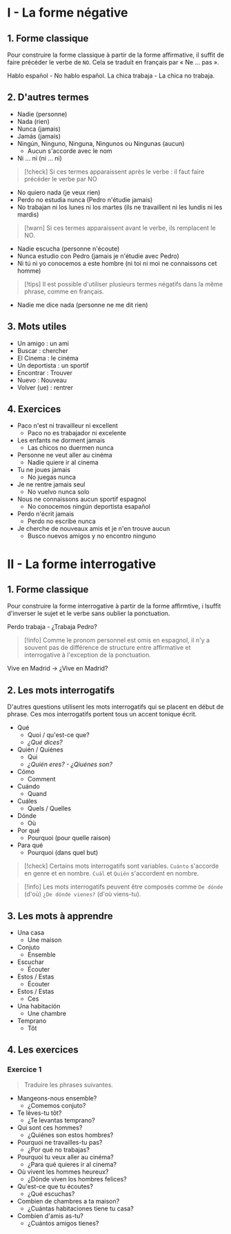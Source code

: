 # I - La forme négative

## 1. Forme classique

Pour construire la forme classique à partir de la forme affirmative, il suffit de faire précéder le verbe de `NO`. Cela se traduit en français par « Ne ... pas ».

Hablo español - No hablo español.
La chica trabaja - La chica no trabaja.

## 2. D'autres termes

- Nadie (personne)
- Nada (rien)
- Nunca (jamais)
- Jamás (jamais)
- Ningún, Ninguno, Ninguna, Ningunos ou Ningunas (aucun)
	- Aucun s'accorde avec le nom
- Ni ... ni (ni ... ni)

> [!check]
> Si ces termes apparaissent après le verbe : il faut faire précéder le verbe par NO

- No quiero nada (je veux rien)
- Perdo no estudia nunca (Pedro n'étudie jamais)
- No trabajan ni los lunes ni los martes (ils ne travaillent ni les lundis ni les mardis)

> [!warn]
> Si ces termes apparaissent avant le verbe, ils remplacent le NO.

- Nadie escucha (personne n'écoute)
- Nunca estudio con Pedro (jamais je n'étudie avec Pedro)
- Ni tú ni yo conocemos a este hombre (ni toi ni moi ne connaissons cet homme)

> [!tips]
> Il est possible d'utiliser plusieurs termes négatifs dans la même phrase, comme en français.

- Nadie me dice nada (personne ne me dit rien)

## 3. Mots utiles

- Un amigo : un ami
- Buscar : chercher 
- El Cinema : le cinéma
- Un deportista : un sportif
- Encontrar : Trouver
- Nuevo : Nouveau
- Volver (ue) : rentrer

## 4. Exercices

- Paco n'est ni travailleur ni excellent
	- Paco no es trabajador ni excelente
- Les enfants ne dorment jamais
	- Las chicos no duermen nunca
- Personne ne veut aller au cinéma
	- Nadie quiere ir al cinema
- Tu ne joues jamais
	- No juegas nunca
- Je ne rentre jamais seul
	- No vuelvo nunca solo
- Nous ne connaissons aucun sportif espagnol
	- No conocemos ningún deportista esapañol
- Perdo n'écrit jamais
	- Perdo no escribe nunca
- Je cherche de nouveaux amis et je n'en trouve aucun
	- Busco nuevos amigos y no encontro ninguno

# II - La forme interrogative

## 1. Forme classique

Pour construire la forme interrogative à partir de la forme affirmtive, i lsuffit d'inverser le sujet et le verbe sans oublier la ponctuation.

Perdo trabaja - ¿Trabaja Pedro?

> [!info]
> Comme le pronom personnel est omis en espagnol, il n'y a souvent pas de différence de structure entre affirmative et interrogative à l'exception de la ponctuation.

Vive en Madrid $\to$ ¿Vive en Madrid?

## 2. Les mots interrogatifs

D'autres questions utilisent les mots interrogatifs qui se placent en début de phrase. Ces mos interrogatifs portent tous un accent tonique écrit. 

- Qué
	- Quoi / qu'est-ce que?
	- *¿Qué dices?*
- Quién / Quiénes
	- Qui
	- *¿Quién eres? - ¿Qiuénes son?*
- Cómo
	- Comment
- Cuándo
	- Quand
- Cuáles
	- Quels / Quelles
- Dónde
	- Où
- Por qué
	- Pourquoi (pour quelle raison)
- Para qué
	- Pourquoi (dans quel but)

> [!check]
> Certains mots interrogatifs sont variables. `Cuánto` s'accorde en genre et en nombre. `Cuál` et `Quién` s'accordent en nombre.

> [!info]
> Les mots interrogatifs peuvent être composés comme `De dónde` (d'où) `¿De dónde vienes?` (d'où viens-tu).

## 3. Les mots à apprendre

- Una casa
	- Une maison
- Conjuto
	- Ensemble
- Escuchar
	- Écouter
- Estos / Estas
	- Écouter
- Estos / Estas
	- Ces
- Una habitación
	- Une chambre
- Temprano
	- Tôt

## 4. Les exercices

### Exercice 1

> Traduire les phrases suivantes.

- Mangeons-nous ensemble?
	- ¿Comemos conjuto?
- Te lèves-tu tôt?
	- ¿Te levantas temprano?
- Qui sont ces hommes?
	- ¿Quiénes son estos hombres?
- Pourquoi ne travailles-tu pas?
	- ¿Por qué no trabajas?
- Pourquoi tu veux aller au cinéma?
	- ¿Para qué quieres ir al cinema?
- Où vivent les hommes heureux?
	- ¿Dónde viven los hombres felices?
- Qu'est-ce que tu écoutes?
	- ¿Qué escuchas?
- Combien de chambres a ta maison?
	- ¿Cuántas habitaciones tiene tu casa?
- Combien d'amis as-tu?
	- ¿Cuántos amigos tienes?


